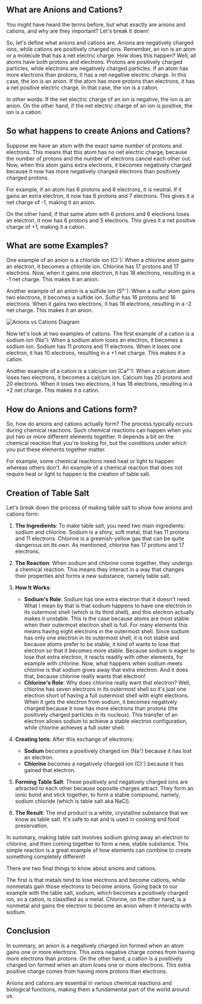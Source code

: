 ## What are Anions and Cations?

You might have heard the terms before, but what exactly are anions and cations, and why are they important? Let's break it down!

So, let's define what anions and cations are. Anions are negatively charged ions, while cations are positively charged ions. Remember, an ion is an atom or a molecule that has a net electric charge. How does this happen? Well, all atoms have both protons and electrons. Protons are positively charged particles, while electrons are negatively charged particles. If an atom has more electrons than protons, it has a net negative electric charge. In this case, the ion is an anion. If the atom has more protons than electrons, it has a net positive electric charge. In that case, the ion is a cation.

In other words: If the net electric charge of an ion is negative, the ion is an anion. On the other hand, if the net electric charge of an ion is positive, the ion is a cation.

## So what happens to create Anions and Cations?

Suppose we have an atom with the exact same number of protons and electrons. This means that this atom has no net electric charge, because the number of protons and the number of electrons cancel each other out. Now, when this atom gains extra electrons, it becomes negatively charged because it now has more negatively charged electrons than positively charged protons.

For example, if an atom has 6 protons and 6 electrons, it is neutral. If it gains an extra electron, it now has 6 protons and 7 electrons. This gives it a net charge of -1, making it an anion.

On the other hand, if that same atom with 6 protons and 6 electrons loses an electron, it now has 6 protons and 5 electrons. This gives it a net positive charge of +1, making it a cation.

## What are some Examples?

One example of an anion is a chloride ion (Cl⁻): When a chlorine atom gains an electron, it becomes a chloride ion. Chlorine has 17 protons and 17 electrons. Now, when it gains one electron, it has 18 electrons, resulting in a -1 net charge. This makes it an anion.

Another example of an anion is a sulfide ion (S²⁻): When a sulfur atom gains two electrons, it becomes a sulfide ion. Sulfur has 16 protons and 16 electrons. When it gains two electrons, it has 18 electrons, resulting in a -2 net charge. This makes it an anion.

![Anions vs Cations Diagram](/images/001%20Anions%20and%20Cations/Anions%20vs%20Cations%20Crash%20Course%20for%20Class%2011%20Test.jpg)

Now let's look at two examples of cations.
The first example of a cation is a sodium ion (Na⁺): When a sodium atom loses an electron, it becomes a sodium ion. Sodium has 11 protons and 11 electrons. When it loses one electron, it has 10 electrons, resulting in a +1 net charge. This makes it a cation.

Another example of a cation is a calcium ion (Ca²⁺): When a calcium atom loses two electrons, it becomes a calcium ion. Calcium has 20 protons and 20 electrons. When it loses two electrons, it has 18 electrons, resulting in a +2 net charge. This makes it a cation.

## How do Anions and Cations form?

So, how do anions and cations actually form?
The process typically occurs during chemical reactions. Such chemical reactions can happen when you put two or more different elements together. It depends a bit on the chemical reaction that you're looking for, but the conditions under which you put these elements together matter.

For example, some chemical reactions need heat or light to happen whereas others don't. An example of a chemical reaction that does not require heat or light to happen is the creation of table salt.

## Creation of Table Salt

Let's break down the process of making table salt to show how anions and cations form:

1. **The Ingredients**: To make table salt, you need two main ingredients: sodium and chlorine. Sodium is a shiny, soft metal, that has 11 protons and 11 electrons. Chlorine is a greenish-yellow gas that can be quite dangerous on its own. As mentioned, chlorine has 17 protons and 17 electrons.

2. **The Reaction**: When sodium and chlorine come together, they undergo a chemical reaction. This means they interact in a way that changes their properties and forms a new substance, namely table salt.

3. **How It Works**:
   - **Sodium's Role**: Sodium has one extra electron that it doesn't need. What I mean by that is that sodium happens to have one electron in its outermost shell (which is its third shell), and this electron actually makes it unstable. This is the case because atoms are most stable when their outermost electron shell is full. For many elements this means having eight electrons in the outermost shell. Since sodium has only one electron in its outermost shell, it is not stable and because atoms prefer to be stable, it kind of wants to lose that electron so that it becomes more stable. Because sodium is eager to lose that extra electron, it reacts readily with other elements, for example with chlorine. Now, what happens when sodium meets chlorine is that sodium gives away that extra electron. And it does that, because chlorine really wants that electron!
   - **Chlorine's Role**: Why does chlorine really want that electron? Well, chlorine has seven electrons in its outermost shell so it's just one electron short of having a full outermost shell with eight electrons. When it gets the electron from sodium, it becomes negatively charged because it now has more electrons than protons (the positively charged particles in its nucleus). This transfer of an electron allows sodium to achieve a stable electron configuration, while chlorine achieves a full outer shell.

4. **Creating Ions**: After this exchange of electrons:
   - **Sodium** becomes a positively charged ion (Na⁺) because it has lost an electron.
   - **Chlorine** becomes a negatively charged ion (Cl⁻) because it has gained that electron.

5. **Forming Table Salt**: These positively and negatively charged ions are attracted to each other because opposite charges attract. They form an ionic bond and stick together, to form a stable compound, namely, sodium chloride (which is table salt aka NaCl).

6. **The Result**: The end product is a white, crystalline substance that we know as table salt. It's safe to eat and is used in cooking and food preservation.

In summary, making table salt involves sodium giving away an electron to chlorine, and then coming together to form a new, stable substance. This simple reaction is a great example of how elements can combine to create something completely different!

There are two final things to know about anions and cations.

The first is that metals tend to lose electrons and become cations, while nonmetals gain those electrons to become anions. Going back to our example with the table salt, sodium, which becomes a positively charged ion, so a cation, is classified as a metal. Chlorine, on the other hand, is a nonmetal and gains the electron to become an anion when it interacts with sodium.

## Conclusion

In summary, an anion is a negatively charged ion formed when an atom gains one or more electrons. This extra negative charge comes from having more electrons than protons. On the other hand, a cation is a positively charged ion formed when an atom loses one or more electrons. This extra positive charge comes from having more protons than electrons.

Anions and cations are essential in various chemical reactions and biological functions, making them a fundamental part of the world around us.